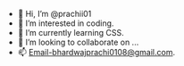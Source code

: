 - 👋 Hi, I’m @prachii01
- 👀 I’m interested in coding.
- 🌱 I’m currently learning CSS.
- 💞️ I’m looking to collaborate on ...
- 📫 Email-bhardwajprachi0108@gmail.com.

<!---
prachii01/prachii01 is a ✨ special ✨ repository because its `README.md` (this file) appears on your GitHub profile.
You can click the Preview link to take a look at your changes.
--->
